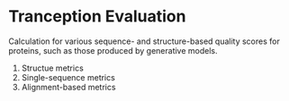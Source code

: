 # Tranception Evaluation

Calculation for various sequence- and structure-based quality scores for proteins, such as those produced by generative models.

1. Structue metrics
2. Single-sequence metrics
3. Alignment-based metrics